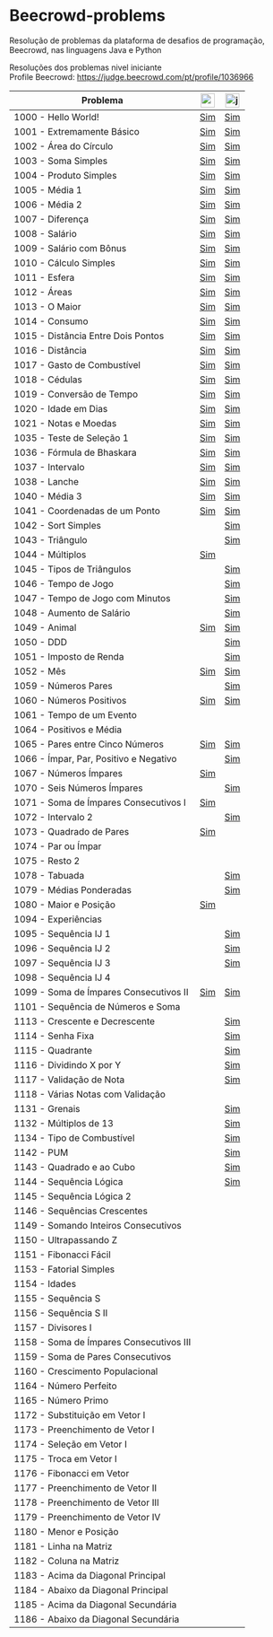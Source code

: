 # Beecrowd-problems
Resolução de problemas da plataforma de desafios de programação, Beecrowd, nas linguagens Java e Python

Resoluções dos problemas nivel iniciante
<br>
Profile Beecrowd: https://judge.beecrowd.com/pt/profile/1036966

Problema                             | <img src="https://cdn.jsdelivr.net/gh/devicons/devicon/icons/python/python-original.svg" height="25" alt="python logo" /> | <img src="https://cdn.jsdelivr.net/gh/devicons/devicon/icons/java/java-original.svg" height="25" alt="java logo" /> | 
-------------------------------------|-------------------------|-------------------------|
1000 - Hello World!                  | [Sim](./python/1000.py) | [Sim](./java/Main1000.java)
1001 - Extremamente Básico           | [Sim](./python/1001.py) | [Sim](./java/Main1001.java)
1002 - Área do Círculo               | [Sim](./python/1002.py) | [Sim](./java/Main1002.java)
1003 - Soma Simples                  | [Sim](./python/1003.py) | [Sim](./java/Main1003.java)
1004 - Produto Simples               | [Sim](./python/1004.py) | [Sim](./java/Main1004.java)
1005 - Média 1                       | [Sim](./python/1005.py) | [Sim](./java/Main1005.java)
1006 - Média 2                       | [Sim](./python/1006.py) | [Sim](./java/Main1006.java)
1007 - Diferença                     | [Sim](./python/1007.py) | [Sim](./java/Main1007.java)
1008 - Salário                       | [Sim](./python/1008.py) | [Sim](./java/Main1008.java)
1009 - Salário com Bônus             | [Sim](./python/1009.py) | [Sim](./java/Main1009.java)
1010 - Cálculo Simples               | [Sim](./python/1010.py) | [Sim](./java/Main1010.java)
1011 - Esfera                        | [Sim](./python/1011.py) | [Sim](./java/Main1011.java)
1012 - Áreas                         | [Sim](./python/1012.py) | [Sim](./java/Main1012.java)
1013 - O Maior                       | [Sim](./python/1013.py) | [Sim](./java/Main1013.java)
1014 - Consumo                       | [Sim](./python/1014.py) | [Sim](./java/Main1014.java)
1015 - Distância Entre Dois Pontos   | [Sim](./python/1015.py) | [Sim](./java/Main1015.java)
1016 - Distância                     | [Sim](./python/1016.py) | [Sim](./java/Main1016.java)
1017 - Gasto de Combustível          | [Sim](./python/1017.py) | [Sim](./java/Main1017.java)
1018 - Cédulas                       | [Sim](./python/1018.py) | [Sim](./java/Main1018.java)
1019 - Conversão de Tempo            | [Sim](./python/1019.py) | [Sim](./java/Main1019.java)
1020 - Idade em Dias                 | [Sim](./python/1020.py) | [Sim](./java/Main1020.java)
1021 - Notas e Moedas                | [Sim](./python/1021.py) | [Sim](./java/Main1021.java)
1035 - Teste de Seleção 1            | [Sim](./python/1035.py) | [Sim](./java/Main1035.java)
1036 - Fórmula de Bhaskara           | [Sim](./python/1036.py) | [Sim](./java/Main1036.java)
1037 - Intervalo                     | [Sim](./python/1037.py) | [Sim](./java/Main1037.java)
1038 - Lanche                        | [Sim](./python/1038.py) | [Sim](./java/Main1038.java)
1040 - Média 3                       | [Sim](./python/1040.py) | [Sim](./java/Main1040.java)
1041 - Coordenadas de um Ponto       | [Sim](./python/1041.py) | [Sim](./java/Main1041.java)
1042 - Sort Simples                  |                         | [Sim](./java/Main1042.java)
1043 - Triângulo                     |                         | [Sim](./java/Main1043.java)
1044 - Múltiplos                     | [Sim](./python/1044.py) | 
1045 - Tipos de Triângulos           |                         | [Sim](./java/Main1045.java)
1046 - Tempo de Jogo                 |                         | [Sim](./java/Main1046.java)
1047 - Tempo de Jogo com Minutos     |                         | [Sim](./java/Main1047.java)
1048 - Aumento de Salário            |                         | [Sim](./java/Main1048.java)
1049 - Animal                        | [Sim](./python/1049.py) | [Sim](./java/Main1049.java)
1050 - DDD                           |                         | [Sim](./java/Main1050.java)
1051 - Imposto de Renda              |                         | [Sim](./java/Main1051.java)
1052 - Mês                           | [Sim](./python/1052.py) | [Sim](./java/Main1052.java)
1059 - Números Pares                 |                         | [Sim](./java/Main1059.java)
1060 - Números Positivos             | [Sim](./python/1060.py) | [Sim](./java/Main1060.java)
1061 - Tempo de um Evento            |                         | 
1064 - Positivos e Média             |                         | 
1065 - Pares entre Cinco Números     | [Sim](./python/1065.py) | [Sim](./java/Main1065.java)
1066 - Ímpar, Par, Positivo e Negativo  |                      | [Sim](./java/Main1066.java)
1067 - Números Ímpares               | [Sim](./python/1067.py) | 
1070 - Seis Números Ímpares          |                         | [Sim](./java/Main1070.java)
1071 - Soma de Ímpares Consecutivos I | [Sim](./python/1071.py) | 
1072 - Intervalo 2                   |                         | [Sim](./java/Main1072.java)
1073 - Quadrado de Pares             | [Sim](./python/1073.py) |
1074 - Par ou Ímpar                  |                         | 
1075 - Resto 2                       |                         | 
1078 - Tabuada                       |                         | [Sim](./java/Main1078.java)
1079 - Médias Ponderadas             |                         | [Sim](./java/Main1079.java)
1080 - Maior e Posição               | [Sim](./python/1080.py) | 
1094 - Experiências                  |                         |
1095 - Sequência IJ 1                |                         | [Sim](./java/Main1095.java)
1096 - Sequência IJ 2                |                         | [Sim](./java/Main1096.java)
1097 - Sequência IJ 3                |                         | [Sim](./java/Main1097.java)
1098 - Sequência IJ 4                |                         | 
1099 - Soma de Ímpares Consecutivos II | [Sim](./python/1099.py) | [Sim](./java/Main1099.java)
1101 - Sequência de Números e Soma   |                         | 
1113 - Crescente e Decrescente       |                         | [Sim](./java/Main1113.java)
1114 - Senha Fixa                    |                         | [Sim](./java/Main1114.java)
1115 - Quadrante                     |                         | [Sim](./java/Main1115.java)
1116 - Dividindo X por Y             |                         | [Sim](./java/Main1116.java)
1117 - Validação de Nota             |                         | [Sim](./java/Main1117.java)
1118 - Várias Notas com Validação    |                         | 
1131 - Grenais                       |                         | [Sim](./java/Main1131.java)
1132 - Múltiplos de 13               |                         | [Sim](./java/Main1132.java)
1134 - Tipo de Combustível           |                         | [Sim](./java/Main1134.java)
1142 - PUM                           |                         | [Sim](./java/Main1142.java)
1143 - Quadrado e ao Cubo            |                         | [Sim](./java/Main1143.java)
1144 - Sequência Lógica              |                         | [Sim](./java/Main1144.java)
1145 - Sequência Lógica 2 | |
1146 - Sequências Crescentes | |
1149 - Somando Inteiros Consecutivos | |
1150 - Ultrapassando Z | |
1151 - Fibonacci Fácil | |
1153 - Fatorial Simples | |
1154 - Idades | |
1155 - Sequência S | |
1156 - Sequência S II | |
1157 - Divisores I | |
1158 - Soma de Ímpares Consecutivos III | |
1159 - Soma de Pares Consecutivos | |
1160 - Crescimento Populacional | |
1164 - Número Perfeito | |
1165 - Número Primo | |
1172 - Substituição em Vetor I | |
1173 - Preenchimento de Vetor I | |
1174 - Seleção em Vetor I | |
1175 - Troca em Vetor I | |
1176 - Fibonacci em Vetor | |
1177 - Preenchimento de Vetor II | |
1178 - Preenchimento de Vetor III | |
1179 - Preenchimento de Vetor IV | |
1180 - Menor e Posição | |
1181 - Linha na Matriz | |
1182 - Coluna na Matriz | |
1183 - Acima da Diagonal Principal | |
1184 - Abaixo da Diagonal Principal | |
1185 - Acima da Diagonal Secundária | |
1186 - Abaixo da Diagonal Secundária | |
